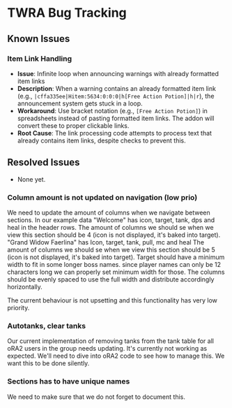 # TWRA Bug Tracking

## Known Issues

### Item Link Handling
- **Issue**: Infinite loop when announcing warnings with already formatted item links
- **Description**: When a warning contains an already formatted item link (e.g., `|cffa335ee|Hitem:5634:0:0:0|h[Free Action Potion]|h|r`), the announcement system gets stuck in a loop.
- **Workaround**: Use bracket notation (e.g., `[Free Action Potion]`) in spreadsheets instead of pasting formatted item links. The addon will convert these to proper clickable links.
- **Root Cause**: The link processing code attempts to process text that already contains item links, despite checks to prevent this.

## Resolved Issues

- None yet.


### Column amount is not updated on navigation (low prio)
We need to update the amount of columns when we navigate between sections. 
In our example data "Welcome" has icon, target, tank, dps and heal in the header rows.
    The amount of columns we should se when we view this section should be 4 (icon is not displayed, it's baked into target).
"Grand Widow Faerlina" has Icon, target, tank, pull, mc and heal
    The amount of columns we should se when we view this section should be 5 (icon is not displayed, it's baked into target).
Target should have a minimum width to fit in some longer boss names. since player names can only be 12 characters long we can properly set minimum width for those.
The columns should be evenly spaced to use the full width and distribute accordingly horizontally.

The current behaviour is not upsetting and this functionality has very low priority.


### Autotanks, clear tanks
Our current implementation of removing tanks from the tank table for all oRA2 users in the group needs updating. It's currently not working as expected. We'll need to dive into oRA2 code to see how to manage this. We want this to be done silently.


### Sections has to have unique names
We need to make sure that we do not forget to document this.